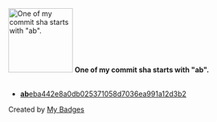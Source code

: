 <img src="https://my-badges.github.io/my-badges/ab-commit.png" alt="One of my commit sha starts with &quot;ab&quot;." title="One of my commit sha starts with &quot;ab&quot;." width="128">
<strong>One of my commit sha starts with &quot;ab&quot;.</strong>
<br><br>

- <a href="https://github.com/ankudinov/t5-gw-index-active-standby-demo/commit/abeba442e8a0db025371058d7036ea991a12d3b2"><strong>ab</strong>eba442e8a0db025371058d7036ea991a12d3b2</a>


Created by <a href="https://github.com/my-badges/my-badges">My Badges</a>